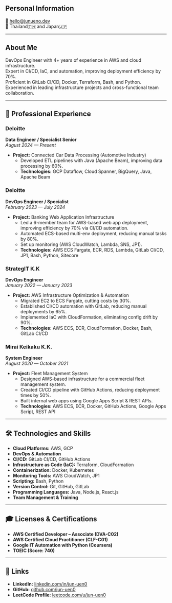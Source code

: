 ## Personal Information
📧 hello@junueno.dev  
📍 Thailand🇹🇭 and Japan🇯🇵   

---

## About Me
DevOps Engineer with 4+ years of experience in AWS and cloud infrastructure.  
Expert in CI/CD, IaC, and automation, improving deployment efficiency by 70%.  
Proficient in GitLab CI/CD, Docker, Terraform, Bash, and Python.  
Experienced in leading infrastructure projects and cross-functional team collaboration.

---

## 🏢 Professional Experience

### **Deloitte**  
**Data Engineer / Specialist Senior**  
_August 2024 — Present_  
- **Project:** Connected Car Data Processing (Automotive Industry)  
  - Developed ETL pipelines with Java (Apache Beam), improving data processing by 60%.  
  - **Technologies:** GCP Dataflow, Cloud Spanner, BigQuery, Java, Apache Beam  

### **Deloitte**  
**DevOps Engineer / Specialist**  
_February 2023 — July 2024_  
- **Project:** Banking Web Application Infrastructure  
  - Led a 6-member team for AWS-based web app deployment, improving efficiency by 70% via CI/CD automation.  
  - Automated ECS-based multi-env deployment, reducing manual tasks by 80%.  
  - Set up monitoring (AWS CloudWatch, Lambda, SNS, JP1).  
  - **Technologies:** AWS ECS Fargate, ECR, RDS, Lambda, GitLab CI/CD, JP1, Bash, Python, Sitecore  

### **StrategIT K.K**  
**DevOps Engineer**  
_January 2022 — January 2023_  
- **Project:** AWS Infrastructure Optimization & Automation  
  - Migrated EC2 to ECS Fargate, cutting costs by 30%.  
  - Established CI/CD automation with GitLab, reducing manual deployments by 65%.  
  - Implemented IaC with CloudFormation, eliminating config drift by 90%.  
  - **Technologies:** AWS ECS, ECR, CloudFormation, Docker, Bash, GitLab CI/CD  

### **Mirai Keikaku K.K.**  
**System Engineer**  
_August 2020 — October 2021_  
- **Project:** Fleet Management System  
  - Designed AWS-based infrastructure for a commercial fleet management system.  
  - Created CI/CD pipeline with GitHub Actions, reducing deployment times by 50%.  
  - Built internal web apps using Google Apps Script & REST APIs.  
  - **Technologies:** AWS ECS, ECR, Docker, GitHub Actions, Google Apps Script, REST API  

---

## 🛠️ Technologies and Skills
- **Cloud Platforms:** AWS, GCP  
- **DevOps & Automation**  
- **CI/CD:** GitLab CI/CD, GitHub Actions  
- **Infrastructure as Code (IaC):** Terraform, CloudFormation  
- **Containerization:** Docker, Kubernetes  
- **Monitoring Tools:** AWS CloudWatch, JP1  
- **Scripting:** Bash, Python  
- **Version Control:** Git, GitHub, GitLab  
- **Programming Languages:** Java, Node.js, React.js  
- **Team Management & Training**  

---

## 🎓 Licenses & Certifications
- **AWS Certified Developer – Associate (DVA-C02)**  
- **AWS Certified Cloud Practitioner (CLF-C01)**  
- **Google IT Automation with Python (Coursera)**  
- **TOEIC (Score: 740)**  

---

## 🔗 Links
- **LinkedIn:** [linkedin.com/in/jun-uen0](https://www.linkedin.com/in/jun-uen0)  
- **GitHub:** [github.com/jun-uen0](https://github.com/jun-uen0)  
- **LeetCode Profile:** [leetcode.com/u/jun-uen0](https://leetcode.com/u/jun-uen0)  